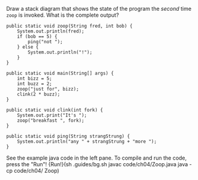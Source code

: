 Draw a stack diagram that shows the state of the program the *second* time `zoop` is invoked. What is the complete output?

```code
public static void zoop(String fred, int bob) {
    System.out.println(fred);
    if (bob == 5) {
        ping("not ");
    } else {
        System.out.println("!");
    }
}
```

```code
public static void main(String[] args) {
    int bizz = 5;
    int buzz = 2;
    zoop("just for", bizz);
    clink(2 * buzz);
}
```

```code
public static void clink(int fork) {
    System.out.print("It's ");
    zoop("breakfast ", fork);
}
```

```code
public static void ping(String strangStrung) {
    System.out.println("any " + strangStrung + "more ");
}
```

See the example java code in the left pane. To compile and run the code, press the "Run"! {Run!}(sh .guides/bg.sh javac code/ch04/Zoop.java java -cp code/ch04/ Zoop)